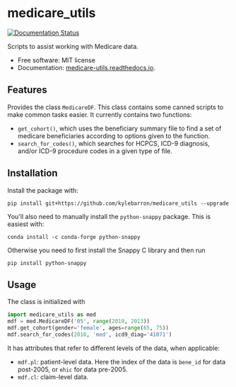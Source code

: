 # medicare_utils

<!-- [![image](https://img.shields.io/pypi/v/medicare_utils.svg)](https://pypi.python.org/pypi/medicare_utils) -->

<!-- [![image](https://img.shields.io/travis/kylebarron/medicare_utils.svg)](https://travis-ci.org/kylebarron/medicare_utils) -->

[![Documentation Status](https://readthedocs.org/projects/medicare-utils/badge/?version=latest)](https://medicare-utils.readthedocs.io/en/latest/?badge=latest)

Scripts to assist working with Medicare data.

-   Free software: MIT license
-   Documentation: [medicare-utils.readthedocs.io](https://medicare-utils.readthedocs.io).

## Features

Provides the class `MedicareDF`. This class contains some canned scripts to make common tasks easier. It currently contains two functions:
- `get_cohort()`, which uses the beneficiary summary file to find a set of medicare beneficiaries according to options given to the function.
- `search_for_codes()`, which searches for HCPCS, ICD-9 diagnosis, and/or ICD-9 procedure codes in a given type of file.

## Installation

Install the package with:
```
pip install git+https://github.com/kylebarron/medicare_utils --upgrade
```

You'll also need to manually install the `python-snappy` package. This is easiest with:
```
conda install -c conda-forge python-snappy
```

Otherwise you need to first install the Snappy C library and then run
```
pip install python-snappy
```

## Usage

The class is initialized with
```py
import medicare_utils as med
mdf = med.MedicareDF('05', range(2010, 2013))
mdf.get_cohort(gender='female', ages=range(65, 75))
mdf.search_for_codes(2010, 'med', icd9_diag='41071')
```

It has attributes that refer to different levels of the data, when applicable:

- `mdf.pl`: patient-level data. Here the index of the data is `bene_id` for data post-2005, or `ehic` for data pre-2005.
- `mdf.cl`: claim-level data.
